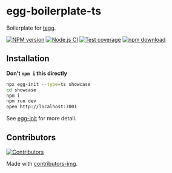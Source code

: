# egg-boilerplate-ts

Boilerplate for [tegg](https://github.com/eggjs/tegg).

[![NPM version][npm-image]][npm-url]
[![Node.js CI](https://github.com/eggjs/egg-boilerplate-ts/actions/workflows/nodejs.yml/badge.svg)](https://github.com/eggjs/egg-boilerplate-ts/actions/workflows/nodejs.yml)
[![Test coverage][codecov-image]][codecov-url]
[![npm download][download-image]][download-url]

[npm-image]: https://img.shields.io/npm/v/egg-boilerplate-ts.svg?style=flat-square
[npm-url]: https://npmjs.org/package/egg-boilerplate-ts
[codecov-image]: https://img.shields.io/codecov/c/github/eggjs/egg-boilerplate-ts.svg?style=flat-square
[codecov-url]: https://codecov.io/gh/eggjs/egg-boilerplate-ts
[download-image]: https://img.shields.io/npm/dm/egg-boilerplate-ts.svg?style=flat-square
[download-url]: https://npmjs.org/package/egg-boilerplate-ts

## Installation

**Don't `npm i` this directly**

```bash
npx egg-init --type=ts showcase
cd showcase
npm i
npm run dev
open http://localhost:7001
```

See [egg-init](https://github.com/eggjs/egg-init) for more detail.

## Contributors

[![Contributors](https://contrib.rocks/image?repo=eggjs/egg-boilerplate-ts)](https://github.com/eggjs/egg-boilerplate-ts/graphs/contributors)

Made with [contributors-img](https://contrib.rocks).
